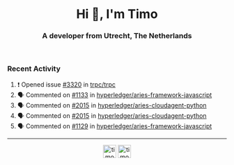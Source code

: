 <h1 align="center">Hi 👋, I'm Timo</h1>
<h3 align="center">A developer from Utrecht, The Netherlands</h3>
<br/>
<!-- https://github.com/rahuldkjain/github-profile-readme-generator --!>

<!--  <p align="left"><img src="https://github-readme-stats.vercel.app/api?username=timoglastra&show_icons=true&count_private=true&" alt="timoglastra" /></p> --!>

<!--
Github language stats
<p align="left"><img src="https://github-readme-stats.vercel.app/api/top-langs/?username=timoglastra&layout=compact" alt="timoglastra" /><p>
-->

<!-- Codestats language stats -->
<!-- <p align="left"><img src="https://codestats-readme.vercel.app/api/top-langs/?username=timoglastra&layout=compact&language_count=12" alt="timoglastra" /><p>    --!>
  
<h3>Recent Activity</h3>

<!--START_SECTION:activity-->
1. ❗️ Opened issue [#3320](https://github.com/trpc/trpc/issues/3320) in [trpc/trpc](https://github.com/trpc/trpc)
2. 🗣 Commented on [#1133](https://github.com/hyperledger/aries-framework-javascript/issues/1133) in [hyperledger/aries-framework-javascript](https://github.com/hyperledger/aries-framework-javascript)
3. 🗣 Commented on [#2015](https://github.com/hyperledger/aries-cloudagent-python/issues/2015) in [hyperledger/aries-cloudagent-python](https://github.com/hyperledger/aries-cloudagent-python)
4. 🗣 Commented on [#2015](https://github.com/hyperledger/aries-cloudagent-python/issues/2015) in [hyperledger/aries-cloudagent-python](https://github.com/hyperledger/aries-cloudagent-python)
5. 🗣 Commented on [#1129](https://github.com/hyperledger/aries-framework-javascript/issues/1129) in [hyperledger/aries-framework-javascript](https://github.com/hyperledger/aries-framework-javascript)
<!--END_SECTION:activity-->

---

<p align="center">
<a href="https://twitter.com/timoglastra" target="blank"><img align="center" src="https://cdn.jsdelivr.net/npm/simple-icons@3.0.1/icons/twitter.svg" alt="timoglastra" height="30" width="30" /></a>
<a href="https://linkedin.com/in/timoglastra" target="blank"><img align="center" src="https://cdn.jsdelivr.net/npm/simple-icons@3.0.1/icons/linkedin.svg" alt="timoglastra" height="30" width="30" /></a>
</p>



